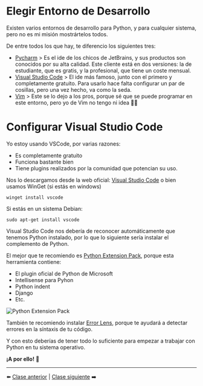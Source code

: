 # Elegir Entorno de Desarrollo

Existen varios entornos de desarrollo para Python, y para cualquier sistema, pero no es mi misión mostrártelos todos.

De entre todos los que hay, te diferencio los siguientes tres:

* [Pycharm] > Es el ide de los chicos de JetBrains, y sus productos son conocidos por su alta calidad. Este cliente está en dos versiones: la de estudiante, que es gratis, y la profesional, que tiene un coste mensual.
* [Visual Studio Code] > El ide más famoso, junto con el primero y completamente gratuito. Para usarlo hace falta configurar un par de cosillas, pero una vez hecho, va como la seda.
* [Vim] > Este se lo dejo a los pros, porque sé que se puede programar en este entorno, pero yo de Vim no tengo ni idea 😵‍💫

[Pycharm]: https://www.jetbrains.com/pycharm/
[Visual Studio Code]: https://code.visualstudio.com/
[Vim]: https://www.vim.org/

# Configurar Visual Studio Code

Yo estoy usando VSCode, por varias razones:

- Es completamente gratuito
- Funciona bastante bien
- Tiene plugins realizados por la comunidad que potencian su uso.

Nos lo descargamos desde la web oficial: [Visual Studio Code] o bien usamos WinGet (si estás en windows)

```winget install vscode```

Si estás en un sistema Debian:

```sudo apt-get install vscode```

Visual Studio Code nos debería de reconocer automáticamente que tenemos Python instalado, por lo que lo siguiente sería instalar el complemento de Python.

El mejor que te recomiendo es [Python Extension Pack], porque esta herramienta contiene:

- El plugin oficial de Python de Microsoft
- Intellisense para Pyhon
- Python indent
- Django
- Etc.

![Python Extension Pack](/99_Imagenes/python_extension_pack.png)

[Python Extension Pack]: https://marketplace.visualstudio.com/items?itemName=donjayamanne.python-extension-pack

También te recomiendo instalar [Error Lens], porque te ayudará a detectar errores en la síntaxis de tu código.

[Error Lens]: https://marketplace.visualstudio.com/items?itemName=PhilHindle.errorlens

Y con esto deberías de tener todo lo suficiente para empezar a trabajar con Python en tu sistema operativo.

**¡A por ello!** 💪

***

⬅️ [Clase anterior](/00_Instalaci%C3%B3n/readme.md) | [Clase siguiente](/02_Fichero%20Python/readme.md) ➡️